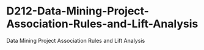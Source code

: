 # D212-Data-Mining-Project-Association-Rules-and-Lift-Analysis
Data Mining Project Association Rules and Lift Analysis
